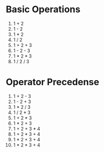 # Basic Operations
1. 1 + 2
2. 1 - 2
3. 1 * 2
4. 1 / 2
5. 1 + 2 + 3
6. 1 - 2 - 3
7. 1 * 2 * 3
8. 1 / 2 / 3

# Operator Precedense
1. 1 + 2 - 3
2. 1 - 2 + 3
3. 1 * 2 / 3
4. 1 / 2 * 3
5. 1 + 2 * 3
6. 1 * 2 + 3
7. 1 + 2 + 3 * 4
8. 1 + 2 * 3 + 4
9. 1 * 2 + 3 + 4
10. 1 * 2 * 3 + 4
